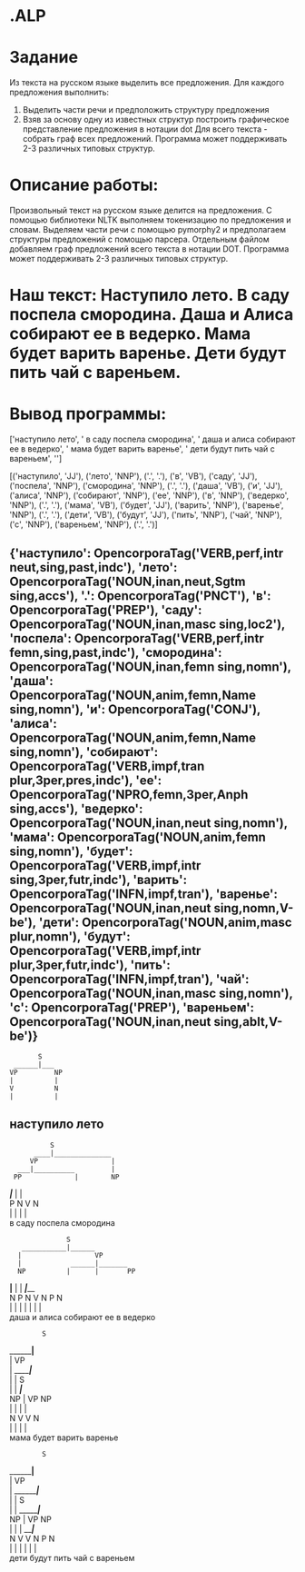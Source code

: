 # .ALP
# Задание
Из текста на русском языке выделить все предложения.
Для каждого предложения выполнить:
1) Выделить части речи и предположить структуру предложения
2) Взяв за основу одну из известных структур построить графическое представление предложения в нотации dot
Для всего текста - собрать граф всех предложений.
Программа может поддерживать 2-3 различных типовых структур.

# Описание работы:
Произвольный текст на русском языке делится на предложения.
C помощью библиотеки NLTK выполняем токенизацию по предложения и словам.
Выделяем части речи с помощью pymorphy2 и предполагаем структуры предложений с помощью парсера.
Отдельным файлом добавляем граф предложений всего текста в нотации DOT.
Программа может поддерживать 2-3 различных типовых структур.

# Наш текст: Наступило лето. В саду поспела смородина. Даша и Алиса собирают ее в ведерко. Мама будет варить варенье. Дети будут пить чай с вареньем.

# Вывод программы:
['наступило лето', ' в саду поспела смородина', ' даша и алиса собирают ее в ведерко', ' мама будет варить варенье', ' дети будут пить чай с вареньем', '']

[('наступило', 'JJ'), ('лето', 'NNP'), ('.', '.'), ('в', 'VB'), ('саду', 'JJ'), ('поспела', 'NNP'), ('смородина', 'NNP'), ('.', '.'), ('даша', 'VB'), ('и', 'JJ'),
 ('алиса', 'NNP'), ('собирают', 'NNP'), ('ее', 'NNP'), ('в', 'NNP'), ('ведерко', 'NNP'), ('.', '.'), ('мама', 'VB'), ('будет', 'JJ'), ('варить', 'NNP'), ('варенье', 'NNP'),
 ('.', '.'), ('дети', 'VB'), ('будут', 'JJ'), ('пить', 'NNP'), ('чай', 'NNP'), ('с', 'NNP'), ('вареньем', 'NNP'), ('.', '.')]
 
 {'наступило': OpencorporaTag('VERB,perf,intr neut,sing,past,indc'), 'лето': OpencorporaTag('NOUN,inan,neut,Sgtm sing,accs'), '.': OpencorporaTag('PNCT'), 
'в': OpencorporaTag('PREP'), 'саду': OpencorporaTag('NOUN,inan,masc sing,loc2'), 'поспела': OpencorporaTag('VERB,perf,intr femn,sing,past,indc'), 
'смородина': OpencorporaTag('NOUN,inan,femn sing,nomn'), 'даша': OpencorporaTag('NOUN,anim,femn,Name sing,nomn'), 'и': OpencorporaTag('CONJ'), 
'алиса': OpencorporaTag('NOUN,anim,femn,Name sing,nomn'), 'собирают': OpencorporaTag('VERB,impf,tran plur,3per,pres,indc'), 'ее': OpencorporaTag('NPRO,femn,3per,Anph sing,accs'),
 'ведерко': OpencorporaTag('NOUN,inan,neut sing,nomn'), 'мама': OpencorporaTag('NOUN,anim,femn sing,nomn'), 'будет': OpencorporaTag('VERB,impf,intr sing,3per,futr,indc'),
 'варить': OpencorporaTag('INFN,impf,tran'), 'варенье': OpencorporaTag('NOUN,inan,neut sing,nomn,V-be'), 'дети': OpencorporaTag('NOUN,anim,masc plur,nomn'), 
'будут': OpencorporaTag('VERB,impf,intr plur,3per,futr,indc'), 'пить': OpencorporaTag('INFN,impf,tran'), 'чай': OpencorporaTag('NOUN,inan,masc sing,nomn'),
 'с': OpencorporaTag('PREP'), 'вареньем': OpencorporaTag('NOUN,inan,neut sing,ablt,V-be')}
--------------------------------------------------------------------------------------------------------- 
           S      
     ______|___    
    VP         NP 
    |          |   
    V          N  
    |          |   
наступило     лето
----------------------------------------------------------------------------------------------------

   
              S                   
          ____|______________      
         VP                  |    
      ___|__________         |     
     PP             |        NP   
  ___|___           |        |     
 P       N          V        N    
 |       |          |        |     
 в      саду     поспела смородина
 
 
 
 
                  S                        
       ___________|______                   
      |                  VP                
      |            ______|_______           
      NP          |      |       PP        
  ____|____       |      |    ___|_____     
 N    P    N      V      N   P         N   
 |    |    |      |      |   |         |    
даша  и  алиса собирают  ее  в      ведерко

            S                    
  __________|____                 
 |               VP              
 |      _________|_____           
 |     |               S         
 |     |          _____|_____     
 NP    |         VP          NP  
 |     |         |           |    
 N     V         V           N   
 |     |         |           |    
мама будет     варить     варенье

            S                       
  __________|____                    
 |               VP                 
 |      _________|___                
 |     |             S              
 |     |     ________|___            
 NP    |    VP           NP         
 |     |    |     _______|_____      
 N     V    V    N       P     N    
 |     |    |    |       |     |     
дети будут пить чай      с  вареньем

